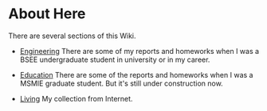 # About Here

There are several sections of this Wiki.

- [Engineering](dev/softwares/index.md)
There are some of my reports and homeworks when I was a BSEE undergraduate student in university or in my career.

- [Education](edu/qualitative-research/index.md)
There are some of the reports and homeworks when I was a MSMIE graduate student. But it's still under construction now. 


- [Living](collections/index.md)
My collection from Internet.

<!--

- [Motivation](motivation/painting/index.md)
Motivations for my life and career.

- [Traveling](motivation/traveling/index.md)
Motivations for my life and career.

-->